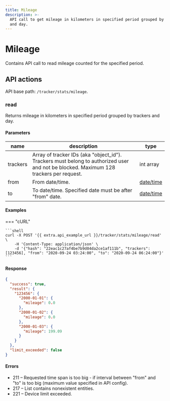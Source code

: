 ```yaml
---
title: Mileage
description: >-
  API call to get mileage in kilometers in specified period grouped by trackers
  and day.
---
```


# Mileage

Contains API call to read mileage counted for the specified period.

## API actions

API base path: `/tracker/stats/mileage`.

### read

Returns mileage in kilometers in specified period grouped by trackers and day.

#### Parameters

| name     | description                                                                                                                            | type                                       |
| -------- | -------------------------------------------------------------------------------------------------------------------------------------- | ------------------------------------------ |
| trackers | Array of tracker IDs (aka "object\_id"). Trackers must belong to authorized user and not be blocked. Maximum 128 trackers per request. | int array                                  |
| from     | From date/time.                                                                                                                        | [date/time](../../../../#datetime-formats) |
| to       | To date/time. Specified date must be after "from" date.                                                                                | [date/time](../../../../#datetime-formats) |

#### Examples

\=== "cURL"

````
```shell
curl -X POST '{{ extra.api_example_url }}/tracker/stats/mileage/read' \
    -H 'Content-Type: application/json' \
    -d '{"hash": "22eac1c27af4be7b9d04da2ce1af111b", "trackers": [123456], "from": "2020-09-24 03:24:00", "to": "2020-09-24 06:24:00"}'
```
````

#### Response

```json
{
  "success": true,
  "result": {
    "123456": {
      "2000-01-01": {
        "mileage": 0.0
      },
      "2000-01-02": {
        "mileage": 0.0
      },
      "2000-01-03": {
        "mileage": 199.09
      }
    }
  },
  "limit_exceeded": false
}
```

#### Errors

* 211 – Requested time span is too big - if interval between "from" and "to" is too big (maximum value specified in API config).
* 217 – List contains nonexistent entities.
* 221 – Device limit exceeded.
